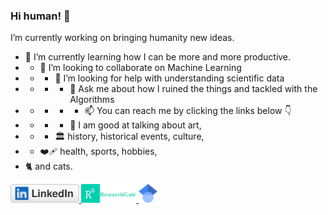 ### Hi human! 👋

I’m currently working on bringing humanity new ideas.
- 🌱 I’m currently learning how I can be more and more productive.
- - 👯 I’m looking to collaborate on Machine Learning
- - - 🤔 I’m looking for help with understanding scientific data
- - - - 💬 Ask me about how I ruined the things and tackled with the Algorithms
- - - - - 📫 You can reach me by clicking the links below 👇
- - - - 🎨 I am good at talking about art,
- - - 🏛️  history, historical events, culture,
- - ❤️‍🩹 health, sports, hobbies,
- 🐈 and cats.

<a href="https://www.linkedin.com/in/halit-vural">
  <img src="linkedin.svg" height="30">
</a>

<a href="https://www.researchgate.net/profile/H-A-L-I-T-V-U-R-A-L">
  <img src="rg_researchgate.png" height="30" >
</a>

<a href="https://scholar.google.com/citations?user=-ajYhzEAAAAJ&hl=en">
  <img src="scholar.png" height="30" >
</a>

<!--
**hvbosna/hvbosna** is a ✨ _special_ ✨ repository because its `README.md` (this file) appears on your GitHub profile.

Here are some ideas to get you started:

- 🔭 I’m currently working on ...
- 🌱 I’m currently learning ...
- 👯 I’m looking to collaborate on ...
- 🤔 I’m looking for help with ...
- 💬 Ask me about ...
- 📫 How to reach me: ...
- 😄 Pronouns: ...
- ⚡ Fun fact: ...
-->
